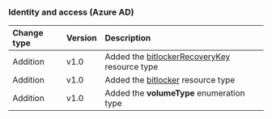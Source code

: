### Identity and access (Azure AD)

| **Change type** | **Version** | **Description** |
|:---|:---|:---|
|Addition|v1.0|Added the [bitlockerRecoveryKey](/graph/api/resources/bitlockerRecoveryKey?view=graph-rest-1.0) resource type|
|Addition|v1.0|Added the [bitlocker](/graph/api/resources/bitlocker?view=graph-rest-1.0) resource type|
|Addition|v1.0|Added the **volumeType** enumeration type|

